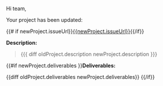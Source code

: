 Hi team,

Your project has been updated:

{{# if newProject.issueUrl}}[{{newProject.issueUrl}}]({{newProject.issueUrl}}){{/if}}

**Description:**

<blockquote>
{{{ diff oldProject.description newProject.description }}}
</blockquote>

{{#if newProject.deliverables }}**Deliverables:**

{{diff oldProject.deliverables newProject.deliverables}}
{{/if}}